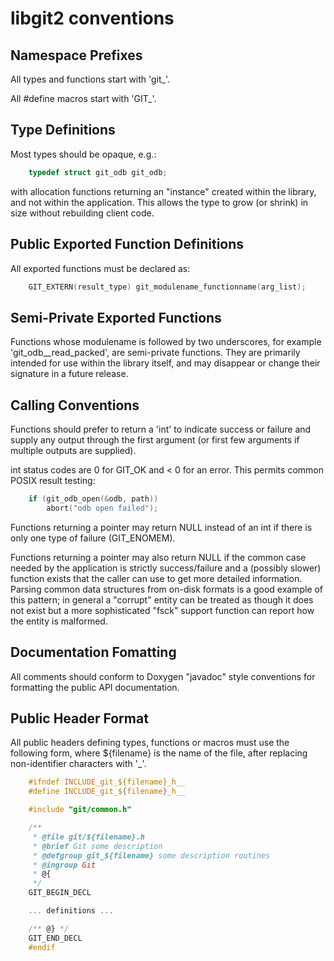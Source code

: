 libgit2 conventions
===================

Namespace Prefixes
------------------

All types and functions start with 'git_'.

All #define macros start with 'GIT_'.


Type Definitions
----------------

Most types should be opaque, e.g.:

```C
	typedef struct git_odb git_odb;
```

with allocation functions returning an "instance" created within
the library, and not within the application.  This allows the type
to grow (or shrink) in size without rebuilding client code.


Public Exported Function Definitions
------------------------------------

All exported functions must be declared as:

```C
	GIT_EXTERN(result_type) git_modulename_functionname(arg_list);
```


Semi-Private Exported Functions
-------------------------------

Functions whose modulename is followed by two underscores,
for example 'git_odb__read_packed', are semi-private functions.
They are primarily intended for use within the library itself,
and may disappear or change their signature in a future release.


Calling Conventions
-------------------

Functions should prefer to return a 'int' to indicate success or
failure and supply any output through the first argument (or first
few arguments if multiple outputs are supplied).

int status codes are 0 for GIT_OK and < 0 for an error.
This permits common POSIX result testing:

```C
	if (git_odb_open(&odb, path))
		abort("odb open failed");
```

Functions returning a pointer may return NULL instead of an int
if there is only one type of failure (GIT_ENOMEM).

Functions returning a pointer may also return NULL if the common
case needed by the application is strictly success/failure and a
(possibly slower) function exists that the caller can use to get
more detailed information.  Parsing common data structures from
on-disk formats is a good example of this pattern; in general a
"corrupt" entity can be treated as though it does not exist but
a more sophisticated "fsck" support function can report how the
entity is malformed.


Documentation Fomatting
-----------------------

All comments should conform to Doxygen "javadoc" style conventions
for formatting the public API documentation.


Public Header Format
--------------------

All public headers defining types, functions or macros must use
the following form, where ${filename} is the name of the file,
after replacing non-identifier characters with '_'.

```C
	#ifndef INCLUDE_git_${filename}_h__
	#define INCLUDE_git_${filename}_h__

	#include "git/common.h"

	/**
	 * @file git/${filename}.h
	 * @brief Git some description
	 * @defgroup git_${filename} some description routines
	 * @ingroup Git
	 * @{
	 */
	GIT_BEGIN_DECL

	... definitions ...

	/** @} */
	GIT_END_DECL
	#endif
```
